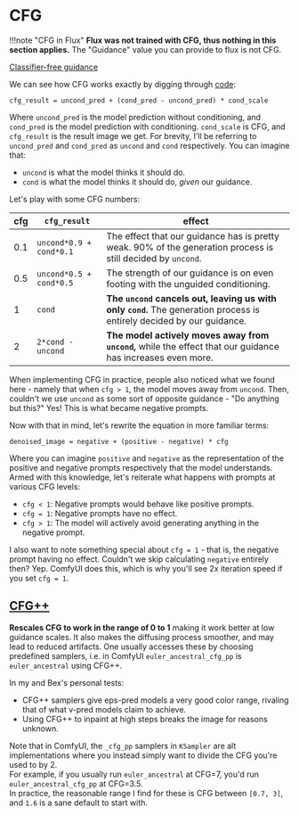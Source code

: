 # CFG
!!!note "CFG in Flux"
	**Flux was not trained with CFG, thus nothing in this section applies.** The "Guidance" value you can provide to flux is not CFG.

[Classifier-free guidance](https://arxiv.org/abs/2207.12598)

We can see how CFG works exactly by digging through [code](https://github.com/comfyanonymous/ComfyUI/blob/master/comfy/samplers.py#L346):
```
cfg_result = uncond_pred + (cond_pred - uncond_pred) * cond_scale
```
Where `uncond_pred` is the model prediction without conditioning, and `cond_pred` is the model prediction with conditioning. `cond_scale` is CFG, and `cfg_result` is the result image we get. For brevity, I'll be referring to `uncond_pred` and `cond_pred` as `uncond` and `cond` respectively. You can imagine that:
- `uncond` is what the model thinks it should do.
- `cond` is what the model thinks it should do, *given* our guidance.

Let's play with some CFG numbers:

| cfg | `cfg_result` | effect |
| - | - | -
| 0.1 | `uncond*0.9 + cond*0.1` | The effect that our guidance has is pretty weak. 90% of the generation process is still decided by `uncond`.
| 0.5 | `uncond*0.5 + cond*0.5` | The strength of our guidance is on even footing with the unguided conditioning.
| 1 | `cond` | **The `uncond` cancels out, leaving us with only `cond`.** The generation process is entirely decided by our guidance.
| 2 | `2*cond - uncond` | **The model actively moves away from `uncond`,** while the effect that our guidance has increases even more.

When implementing CFG in practice, people also noticed what we found here - namely that when `cfg > 1`, the model moves away from `uncond`. Then, couldn't we use `uncond` as some sort of opposite guidance - "Do anything but this?" Yes! This is what became negative prompts.

Now with that in mind, let's rewrite the equation in more familiar terms:
```
denoised_image = negative + (positive - negative) * cfg
```
Where you can imagine `positive` and `negative` as the representation of the positive and negative prompts respectively that the model understands.
Armed with this knowledge, let's reiterate what happens with prompts at various CFG levels:

- `cfg < 1`: Negative prompts would behave like positive prompts.
- `cfg = 1`: Negative prompts have no effect. 
- `cfg > 1`: The model will actively avoid generating anything in the negative prompt.

I also want to note something special about `cfg = 1` - that is, the negative prompt having no effect. Couldn't we skip calculating `negative` entirely then? Yep. ComfyUI does this, which is why you'll see 2x iteration speed if you set `cfg = 1`.

## [CFG++](https://cfgpp-diffusion.github.io/)
**Rescales CFG to work in the range of 0 to 1** making it work better at low guidance scales. It also makes the diffusing process smoother, and may lead to reduced artifacts.
One usually accesses these by choosing predefined samplers, i.e. in ComfyUI `euler_ancestral_cfg_pp` is `euler_ancestral` using CFG++.

In my and Bex's personal tests:

- CFG++ samplers give eps-pred models a very good color range, rivaling that of what v-pred models claim to achieve. 
- Using CFG++ to inpaint at high steps breaks the image for reasons unknown.

Note that in ComfyUI, the `_cfg_pp` samplers in `KSampler` are alt implementations where you instead simply want to divide the CFG you're used to by 2.  
For example, if you usually run `euler_ancestral` at CFG=7, you'd run `euler_ancestral_cfg_pp` at CFG=3.5.  
In practice, the reasonable range I find for these is CFG between `[0.7, 3]`, and `1.6` is a sane default to start with.
